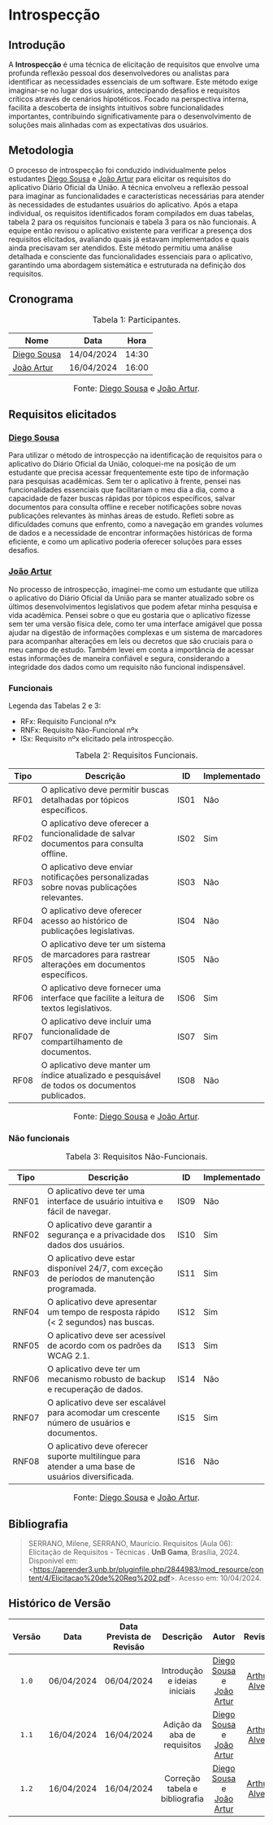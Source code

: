 # Introspecção

## Introdução

A **Introspecção** é uma técnica de elicitação de requisitos que envolve uma profunda reflexão pessoal dos desenvolvedores ou analistas para identificar as necessidades essenciais de um software. Este método exige imaginar-se no lugar dos usuários, antecipando desafios e requisitos críticos através de cenários hipotéticos. Focado na perspectiva interna, facilita a descoberta de insights intuitivos sobre funcionalidades importantes, contribuindo significativamente para o desenvolvimento de soluções mais alinhadas com as expectativas dos usuários.

## Metodologia
O processo de introspecção foi conduzido individualmente pelos estudantes [Diego Sousa](https://github.com/DiegoSousaLeite) e [João Artur](https://github.com/joao-artl) para elicitar os requisitos do aplicativo Diário Oficial da União. A técnica envolveu a reflexão pessoal para imaginar as funcionalidades e características necessárias para atender às necessidades de estudantes usuários do aplicativo. Após a etapa individual, os requisitos identificados foram compilados em duas tabelas, tabela 2 para os requisitos funcionais e tabela 3 para os não funcionais. A equipe então revisou o aplicativo existente para verificar a presença dos requisitos elicitados, avaliando quais já estavam implementados e quais ainda precisavam ser atendidos. Este método permitiu uma análise detalhada e consciente das funcionalidades essenciais para o aplicativo, garantindo uma abordagem sistemática e estruturada na definição dos requisitos.

## Cronograma

<font size="3"><p style="text-align: center">Tabela 1: Participantes.</p></font>

<center>

| Nome                                             | Data                   |  Hora |
| ------------------------------------------------ | ------------------------ | -------------- |
| [Diego Sousa](https://github.com/DiegoSousaLeite)   |  14/04/2024|  14:30 |
| [João Artur](https://github.com/joao-artl) |  16/04/2024|   16:00 |

</center>

<font size="3"><p style="text-align: center">Fonte: [Diego Sousa](https://github.com/DiegoSousaLeite) e [João Artur](https://github.com/joao-artl).</p></font>


## Requisitos elicitados

### [Diego Sousa](https://github.com/DiegoSousaLeite)
Para utilizar o método de introspecção na identificação de requisitos para o aplicativo do Diário Oficial da União, coloquei-me na posição de um estudante que precisa acessar frequentemente este tipo de informação para pesquisas acadêmicas. Sem ter o aplicativo à frente, pensei nas funcionalidades essenciais que facilitariam o meu dia a dia, como a capacidade de fazer buscas rápidas por tópicos específicos, salvar documentos para consulta offline e receber notificações sobre novas publicações relevantes às minhas áreas de estudo. Refleti sobre as dificuldades comuns que enfrento, como a navegação em grandes volumes de dados e a necessidade de encontrar informações históricas de forma eficiente, e como um aplicativo poderia oferecer soluções para esses desafios.

### [João Artur](https://github.com/joao-artl)
No processo de introspecção, imaginei-me como um estudante que utiliza o aplicativo do Diário Oficial da União para se manter atualizado sobre os últimos desenvolvimentos legislativos que podem afetar minha pesquisa e vida acadêmica. Pensei sobre o que eu gostaria que o aplicativo fizesse sem ter uma versão física dele, como ter uma interface amigável que possa ajudar na digestão de informações complexas e um sistema de marcadores para acompanhar alterações em leis ou decretos que são cruciais para o meu campo de estudo. Também levei em conta a importância de acessar estas informações de maneira confiável e segura, considerando a integridade dos dados como um requisito não funcional indispensável.

### Funcionais

Legenda das Tabelas 2 e 3:

- RFx: Requisito Funcional nºx
- RNFx: Requisito Não-Funcional nºx
- ISx: Requisito nºx elicitado pela introspecção.

<font size="3"><p style="text-align: center">Tabela 2: Requisitos Funcionais.</p></font>

<center>

| Tipo | Descrição                                                   | <a id="anchor_IS" style="visibility: hidden;"></a> ID | Implementado |
| ---- | ----------------------------------------------------------- | ----------------------------------------------------- | ------------ |
| RF01 | O aplicativo deve permitir buscas detalhadas por tópicos específicos.  | IS01                                       | Não          |
| RF02 | O aplicativo deve oferecer a funcionalidade de salvar documentos para consulta offline.      | IS02                 | Sim          |
| RF03 | O aplicativo deve enviar notificações personalizadas sobre novas publicações relevantes. | IS03                     | Não          |
| RF04 | O aplicativo deve oferecer acesso ao histórico de publicações legislativas.      | IS04                             | Não          |
| RF05 | O aplicativo deve ter um sistema de marcadores para rastrear alterações em documentos específicos. | IS05           | Não          |
| RF06 | O aplicativo deve fornecer uma interface que facilite a leitura de textos legislativos.           | IS06            | Sim          |
| RF07 | O aplicativo deve incluir uma funcionalidade de compartilhamento de documentos.        | IS07                       | Sim          |
| RF08 | O aplicativo deve manter um índice atualizado e pesquisável de todos os documentos publicados.   | IS08             | Não          |

</center>

<font size="3"><p style="text-align: center">Fonte: [Diego Sousa](https://github.com/DiegoSousaLeite) e [João Artur](https://github.com/joao-artl).</p></font>


### Não funcionais

<font size="3"><p style="text-align: center">Tabela 3: Requisitos Não-Funcionais.</p></font>

<center>

| Tipo  | Descrição                                     | <a id="anchor_ISNF" style="visibility: hidden;"></a>ID | Implementado |
| ----- | --------------------------------------------------------------------------------------------------------------------------------- | ------------------------------------------------------ | ------------ |
| RNF01 | O aplicativo deve ter uma interface de usuário intuitiva e fácil de navegar.     | IS09                        | Não         |
| RNF02 | O aplicativo deve garantir a segurança e a privacidade dos dados dos usuários.         | IS10                  | Sim         |
| RNF03 |O aplicativo deve estar disponível 24/7, com exceção de períodos de manutenção programada.      | IS11          | Sim         |
| RNF04 | O aplicativo deve apresentar um tempo de resposta rápido (< 2 segundos) nas buscas.    | IS12                  | Sim         |
| RNF05 | O aplicativo deve ser acessível de acordo com os padrões da WCAG 2.1. | IS13                                   | Sim         |
| RNF06 |O aplicativo deve ter um mecanismo robusto de backup e recuperação de dados.      | IS14                        | Não         |
| RNF07 |O aplicativo deve ser escalável para acomodar um crescente número de usuários e documentos.      | IS15         | Sim         |
| RNF08 | O aplicativo deve oferecer suporte multilíngue para atender a uma base de usuários diversificada. |  IS16      | Não         |

</center>

<font size="3"><p style="text-align: center">Fonte: [Diego Sousa](https://github.com/DiegoSousaLeite) e [João Artur](https://github.com/joao-artl).</p></font>



## <a>Bibliografia</a>
> SERRANO, Milene, SERRANO, Maurício. Requisitos (Aula 06):  Elicitação de Requisitos - Técnicas . **UnB Gama**, Brasília, 2024. Disponível em: <<https://aprender3.unb.br/pluginfile.php/2844983/mod_resource/content/4/Elicitacao%20de%20Req%202.pdf>>. Acesso em: 10/04/2024.


## <a>Histórico de Versão</a>
|Versão|Data|Data Prevista de Revisão|Descrição|Autor|Revisor|
| :------: | :----------: |:-----------: | :-----------: | :---------: |:---------: |
|`1.0`|06/04/2024|06/04/2024| Introdução e ideias iniciais | [Diego Sousa](https://github.com/DiegoSousaLeite) e [João Artur](https://github.com/joao-artl)| [Arthur Alves](https://github.com/arthrok) |
|`1.1`|16/04/2024|16/04/2024| Adição da aba de requisitos | [Diego Sousa](https://github.com/DiegoSousaLeite) e [João Artur](https://github.com/joao-artl)| [Arthur Alves](https://github.com/arthrok) |
|`1.2`|16/04/2024|16/04/2024| Correção tabela e bibliografia | [Diego Sousa](https://github.com/DiegoSousaLeite) e [João Artur](https://github.com/joao-artl)| [Arthur Alves](https://github.com/arthrok) |